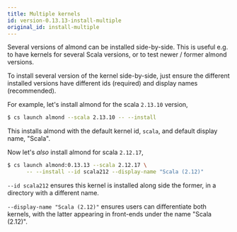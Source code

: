 ```yaml
---
title: Multiple kernels
id: version-0.13.13-install-multiple
original_id: install-multiple
---
```


Several versions of almond can be installed side-by-side. This is useful e.g. to have kernels
for several Scala versions, or to test newer / former almond versions.

To install several version of the kernel side-by-side, just ensure the different installed versions
have different ids (required) and display names (recommended).

For example, let's install almond for the scala `2.13.10` version,
```bash
$ cs launch almond --scala 2.13.10 -- --install
```

This installs almond with the default kernel id, `scala`, and default display name, "Scala".

Now let's *also* install almond for scala `2.12.17`,
```bash
$ cs launch almond:0.13.13 --scala 2.12.17 \
      -- --install --id scala212 --display-name "Scala (2.12)"
```

`--id scala212` ensures this kernel is installed along side the former, in a directory
with a different name.

`--display-name "Scala (2.12)"` ensures users can differentiate both kernels, with the latter
appearing in front-ends under the name "Scala (2.12)".
